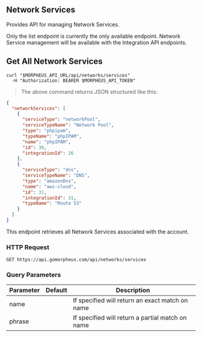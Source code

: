## Network Services

Provides API for managing Network Services.

Only the list endpoint is currently the only available endpoint. Network Service management will be available with the Integration API endpoints.

## Get All Network Services

```shell
curl "$MORPHEUS_API_URL/api/networks/services"
  -H "Authorization: BEARER $MORPHEUS_API_TOKEN"
```

> The above command returns JSON structured like this:

```json
{
  "networkServices": [
    {
      "serviceType": "networkPool",
      "serviceTypeName": "Network Pool",
      "type": "phpipam",
      "typeName": "phpIPAM",
      "name": "phpIPAM",
      "id": 30,
      "integrationId": 26
    },
    {
      "serviceType": "dns",
      "serviceTypeName": "DNS",
      "type": "amazonDns",
      "name": "aws-cloud",
      "id": 31,
      "integrationId": 31,
      "typeName": "Route 53"
    }
  ]
}
```

This endpoint retrieves all Network Services associated with the account.

### HTTP Request

`GET https://api.gomorpheus.com/api/networks/services`

### Query Parameters

Parameter | Default | Description
--------- | ------- | -----------
name |  | If specified will return an exact match on name
phrase |  | If specified will return a partial match on name
